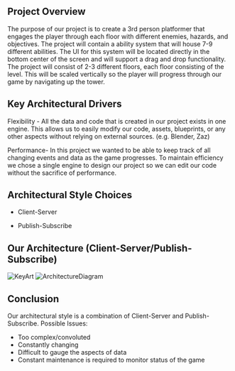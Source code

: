 
## Project Overview

The purpose of our project is to create a 3rd person platformer that engages the player through each floor with different enemies, hazards, and objectives.
The project will contain a ability system that will house 7-9 different abilities. The UI for this system will be located directly in the bottom center of the screen and will support a drag and drop functionality. 
The project will consist of 2-3 different floors, each floor consisting of the level. This will be scaled vertically so the player will progress through our game by navigating up the tower. 


## Key Architectural Drivers

Flexibility - All the data and code that is created in our project exists in one engine. This allows us to easily modify our code, assets, blueprints, or any other aspects without relying on external sources. (e.g. Blender, Zaz)


Performance- In this project we wanted to be able to keep track of all changing events and data as the game progresses. To maintain efficiency we chose a single engine to design our project so we can edit our code without the sacrifice of performance. 

## Architectural Style Choices

- Client-Server

- Publish-Subscribe



## Our Architecture (Client-Server/Publish-Subscribe)
![KeyArt](https://user-images.githubusercontent.com/77936719/113371716-432c1400-9324-11eb-8017-18154bc76ac4.JPG)
![ArchitectureDiagram](https://user-images.githubusercontent.com/77936719/113371721-458e6e00-9324-11eb-9625-02df99f9a765.JPG)



## Conclusion

Our architectural style is a combination of Client-Server and Publish-Subscribe. 
Possible Issues:
- Too complex/convoluted
- Constantly changing
- Difficult to gauge the aspects of data
- Constant maintenance is required to monitor status of the game 
